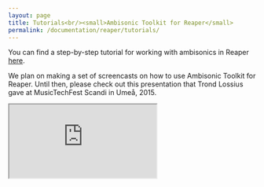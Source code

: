 ```yaml
---
layout: page
title: Tutorials<br/><small>Ambisonic Toolkit for Reaper</small>
permalink: /documentation/reaper/tutorials/
---
```

<p class="lead">You can find a step-by-step tutorial for working with ambisonics in Reaper <a href="https://dxarts.washington.edu/wiki/ambisonic-mixing-reaper" >here</a>.</p>

<p class="lead">We plan on making a set of screencasts on how to use Ambisonic Toolkit for Reaper. Until then, please check out this presentation that Trond Lossius gave at MusicTechFest Scandi in Umeå, 2015.</p>

<div class="embed-responsive embed-responsive-16by9">
    <iframe class="embed-responsive-item" src="https://www.youtube.com/embed/_da97ALqAY4"></iframe>
</div>

